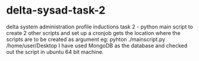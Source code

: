 # delta-sysad-task-2
delta system administration profile inductions task 2 - python main script to create 2 other scripts and set up a cronjob
gets the location where the scripts are to be created as argument
eg: pyhton ./mainscript.py /home/user/Desktop
I have used MongoDB as the database and checked out the script in ubuntu 64 bit machine.
